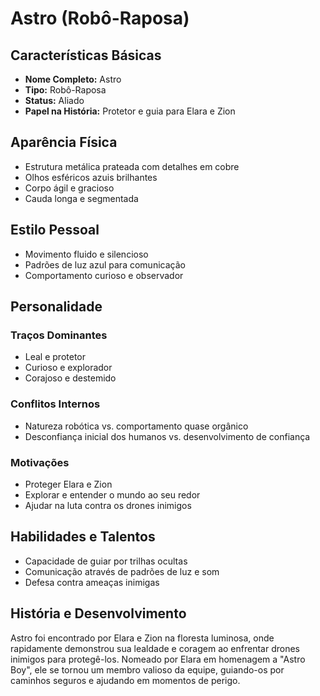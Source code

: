 # Astro (Robô-Raposa)

## Características Básicas
- **Nome Completo:** Astro
- **Tipo:** Robô-Raposa
- **Status:** Aliado
- **Papel na História:** Protetor e guia para Elara e Zion

## Aparência Física
- Estrutura metálica prateada com detalhes em cobre
- Olhos esféricos azuis brilhantes
- Corpo ágil e gracioso
- Cauda longa e segmentada

## Estilo Pessoal
- Movimento fluido e silencioso
- Padrões de luz azul para comunicação
- Comportamento curioso e observador

## Personalidade

### Traços Dominantes
- Leal e protetor
- Curioso e explorador
- Corajoso e destemido

### Conflitos Internos
- Natureza robótica vs. comportamento quase orgânico
- Desconfiança inicial dos humanos vs. desenvolvimento de confiança

### Motivações
- Proteger Elara e Zion
- Explorar e entender o mundo ao seu redor
- Ajudar na luta contra os drones inimigos

## Habilidades e Talentos
- Capacidade de guiar por trilhas ocultas
- Comunicação através de padrões de luz e som
- Defesa contra ameaças inimigas

## História e Desenvolvimento
Astro foi encontrado por Elara e Zion na floresta luminosa, onde rapidamente demonstrou sua lealdade e coragem ao enfrentar drones inimigos para protegê-los. Nomeado por Elara em homenagem a "Astro Boy", ele se tornou um membro valioso da equipe, guiando-os por caminhos seguros e ajudando em momentos de perigo.
